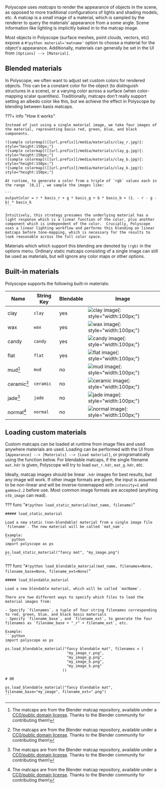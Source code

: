 Polyscope uses *matcaps* to render the appearance of objects in the scene, as opposed to more traditional configurations of lights and shading models, etc. A matcap is a small image of a material, which is sampled by the renderer to query the materials' appearance from a some angle. Scene information like lighting is implicitly baked in to the matcap image.

Most objects in Polyscope (surface meshes, point clouds, vectors, etc) expose a `#!python material='matname'` option to choose a material for the object's appearance. Additionally, materials can generally be set in the UI from `[Options] --> [Material]`.

## Blended materials

In Polyscope, we often want to adjust set custom colors for rendered objects. This can be a constant color for the object (to distinguish structures in a scene), or a varying color across a surface (when color-mapping scalar quantities).  Traditionally, matcaps don't really support setting an albedo color like this, but we achieve the effect in Polyscope by blending between basis matcaps.

???+ info "How it works"

    Instead of just using a single material image, we take four images of the material, representing basis red, green, blue, and black components.

    ![sample colormap]([[url.prefix]]/media/materials/clay_r.jpg){: style="height:150px;"}
    ![sample colormap]([[url.prefix]]/media/materials/clay_g.jpg){: style="height:150px;"}
    ![sample colormap]([[url.prefix]]/media/materials/clay_b.jpg){: style="height:150px;"}
    ![sample colormap]([[url.prefix]]/media/materials/clay_k.jpg){: style="height:150px;"}

    At runtime, to generate a color from a triple of `rgb` values each in the range `[0,1]`, we sample the images like:

    ```
    outputColor = r * basis_r + g * basis_g + b * basis_b + (1. - r - g - b) * basis_k
    ```

    Intuitively, this strategy presumes the underlying material has a light response which is a linear function of the color, plus another component which is independent of the color.  Crucially, Polyscope uses a linear lighting workflow and performs this blending on linear matcaps before tone-mapping, which is necessary for the results to look reasonable across the full color space.

Materials which which support this blending are denoted by `(rgb)` in the options menu.  Ordinary static matcaps consisting of a single image can still be used as materials, but will ignore any color maps or other options.

## Built-in materials

Polyscope supports the following built-in materials:

| **Name** | **String Key** |  **Blendable** | Image |
--- | --- | --- | ---
clay | `clay` | yes | ![clay image]([[url.prefix]]/media/materials/clay_r.jpg){: style="width:100px;"}
wax | `wax` | yes | ![wax image]([[url.prefix]]/media/materials/wax_r.jpg){: style="width:100px;"}
candy | `candy` | yes | ![candy image]([[url.prefix]]/media/materials/candy_r.jpg){: style="width:100px;"}
flat | `flat` | yes | ![flat image]([[url.prefix]]/media/materials/flat_r.jpg){: style="width:100px;"}
mud[^1] | `mud` | no | ![mud image]([[url.prefix]]/media/materials/mud.jpg){: style="width:100px;"}
ceramic[^1] | `ceramic` | no | ![ceramic image]([[url.prefix]]/media/materials/ceramic.jpg){: style="width:100px;"}
jade[^1] | `jade` | no | ![jade image]([[url.prefix]]/media/materials/jade.jpg){: style="width:100px;"}
normal[^1] | `normal` | no | ![normal image]([[url.prefix]]/media/materials/normal.jpg){: style="width:100px;"}


[^1]: The matcaps are from the Blender matcap repository, available under a [CC0/public domain license](https://github.com/blender/blender/blob/master/release/datafiles/studiolights/matcap/license.txt). Thanks to the Blender community for contributing them!

## Loading custom materials

Custom matcaps can be loaded at runtime from image files and used anywhere materials are used. Loading can be performed with the UI from `[Appearance] --> [Materials] --> [Load material]`, or programatically using the function below. For blendable matcaps, if the single filename `mat.hdr` is given, Polyscope will try to load `mat_r.hdr`, `mat_g.hdr`, etc.

Ideally, matcap images should be linear `.hdr` images for best results, but any image will work. If other image formats are given, the input is assumed to be non-linear and will be inverse-tonemapped with `intensity=1` and `gamma=2.2` before use.  Most common image formats are accepted (anything `stb_image` can read).

??? func "`#!python load_static_material(mat_name, filename)`"

    ##### load_static_material

    Load a new static (non-blendable) material from a single image file `filename`. The new material will be called `mat_nam`.

    Example:
    ```python
    import polyscope as ps

    ps.load_static_material("fancy mat", "my_image.png")
    ```


??? func "`#!python load_blendable_material(mat_name, filenames=None, filename_base=None, filename_ext=None)`"

    ##### load_blendable_material

    Load a new blendable material, which will be called `matName`.

    There are two different ways to specify which files to load the material images from:

    - Specify `filenames`, a tuple of four string filenames corresponding to red, green, blue, and black basis materials
    - Specify `filename_base`, and `filename_ext`, to generate the four filenames as `filename_base + "_r" + filename_ext`, etc.

    Example:
    ```python
    import polyscope as ps

    ps.load_blendable_material("fancy blendable mat", filenames = (
                                "my_image_r.png",
                                "my_image_g.png",
                                "my_image_b.png",
                                "my_image_k.png"
                              ))

    # OR

    ps.load_blendable_material("fancy blendable mat", filename_base="my_image", filename_ext=".png")
    ```

